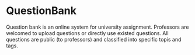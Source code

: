 # QuestionBank
Question bank is an online system for university assignment. 
Professors are welcomed to upload questions or directly use existed questions. 
All questions are public (to professors) and classified into specific topis and tags.
